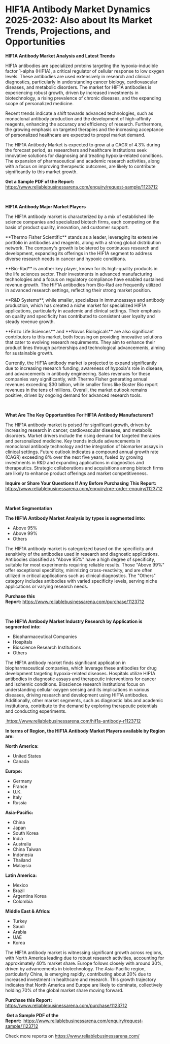 <p><h1>HIF1A Antibody Market Dynamics 2025-2032: Also about Its Market Trends, Projections, and Opportunities</h1></p><p><strong>HIF1A Antibody Market Analysis and Latest Trends</strong></p>
<p><p>HIF1A antibodies are specialized proteins targeting the hypoxia-inducible factor 1-alpha (HIF1A), a critical regulator of cellular response to low oxygen levels. These antibodies are used extensively in research and clinical diagnostics, particularly in understanding cancer biology, cardiovascular diseases, and metabolic disorders. The market for HIF1A antibodies is experiencing robust growth, driven by increased investments in biotechnology, a rising prevalence of chronic diseases, and the expanding scope of personalized medicine. </p><p>Recent trends indicate a shift towards advanced technologies, such as monoclonal antibody production and the development of high-affinity reagents, enhancing the accuracy and efficiency of research. Furthermore, the growing emphasis on targeted therapies and the increasing acceptance of personalized healthcare are expected to propel market demand. </p><p>The HIF1A Antibody Market is expected to grow at a CAGR of 4.3% during the forecast period, as researchers and healthcare institutions seek innovative solutions for diagnosing and treating hypoxia-related conditions. The expansion of pharmaceutical and academic research activities, along with a focus on improving therapeutic outcomes, are likely to contribute significantly to this market growth.</p></p>
<p><strong>Get a Sample PDF of the Report:&nbsp;</strong> <a href="https://www.reliablebusinessarena.com/enquiry/request-sample/1123712?utm_campaign=2461&utm_medium=2&utm_source=Github&utm_content=ia&utm_term=03032025&utm_id=hif1a-antibody">https://www.reliablebusinessarena.com/enquiry/request-sample/1123712</a></p>
<p>&nbsp;</p>
<p><strong>HIF1A Antibody Major Market Players</strong></p>
<p><p>The HIF1A antibody market is characterized by a mix of established life science companies and specialized biotech firms, each competing on the basis of product quality, innovation, and customer support. </p><p>**Thermo Fisher Scientific** stands as a leader, leveraging its extensive portfolio in antibodies and reagents, along with a strong global distribution network. The company's growth is bolstered by continuous research and development, expanding its offerings in the HIF1A segment to address diverse research needs in cancer and hypoxic conditions. </p><p>**Bio-Rad** is another key player, known for its high-quality products in the life sciences sector. Their investments in advanced manufacturing technologies and a focus on regulatory compliance have enabled sustained revenue growth. The HIF1A antibodies from Bio-Rad are frequently utilized in advanced research settings, reflecting their strong market position.</p><p>**R&D Systems**, while smaller, specializes in immunoassays and antibody production, which has created a niche market for specialized HIF1A applications, particularly in academic and clinical settings. Their emphasis on quality and specificity has contributed to consistent user loyalty and steady revenue growth.</p><p>**Enzo Life Sciences** and **Novus Biologicals** are also significant contributors to this market, both focusing on providing innovative solutions that cater to evolving research requirements. They aim to enhance their product lines through partnerships and technological advancements, aiming for sustainable growth.</p><p>Currently, the HIF1A antibody market is projected to expand significantly due to increasing research funding, awareness of hypoxia's role in disease, and advancements in antibody engineering. Sales revenues for these companies vary significantly, with Thermo Fisher generating annual revenues exceeding $30 billion, while smaller firms like Boster Bio report revenues in the tens of millions. Overall, the market outlook remains positive, driven by ongoing demand for advanced research tools.</p></p>
<p>&nbsp;</p>
<p><strong>What Are The Key Opportunities For HIF1A Antibody Manufacturers?</strong></p>
<p><p>The HIF1A antibody market is poised for significant growth, driven by increasing research in cancer, cardiovascular diseases, and metabolic disorders. Market drivers include the rising demand for targeted therapies and personalized medicine. Key trends include advancements in monoclonal antibody technology and the integration of biomarker assays in clinical settings. Future outlook indicates a compound annual growth rate (CAGR) exceeding 8% over the next five years, fueled by growing investments in R&D and expanding applications in diagnostics and therapeutics. Strategic collaborations and acquisitions among biotech firms are likely to enhance product offerings and market competitiveness.</p></p>
<p><strong>Inquire or Share Your Questions If Any Before Purchasing This Report:</strong> <a href="https://www.reliablebusinessarena.com/enquiry/pre-order-enquiry/1123712?utm_campaign=2461&utm_medium=2&utm_source=Github&utm_content=ia&utm_term=03032025&utm_id=hif1a-antibody">https://www.reliablebusinessarena.com/enquiry/pre-order-enquiry/1123712</a></p>
<p>&nbsp;</p>
<p><strong>Market Segmentation</strong></p>
<p><strong>The HIF1A Antibody Market Analysis by types is segmented into:</strong></p>
<p><ul><li>Above 95%</li><li>Above 99%</li><li>Others</li></ul></p>
<p><p>The HIF1A antibody market is categorized based on the specificity and sensitivity of the antibodies used in research and diagnostic applications. Antibodies classified as "Above 95%" have a high degree of specificity, suitable for most experiments requiring reliable results. Those "Above 99%" offer exceptional specificity, minimizing cross-reactivity, and are often utilized in critical applications such as clinical diagnostics. The "Others" category includes antibodies with varied specificity levels, serving niche applications or varying research needs.</p></p>
<p><strong>Purchase this Report:&nbsp;</strong><a href="https://www.reliablebusinessarena.com/purchase/1123712?utm_campaign=2461&utm_medium=2&utm_source=Github&utm_content=ia&utm_term=03032025&utm_id=hif1a-antibody">https://www.reliablebusinessarena.com/purchase/1123712</a></p>
<p>&nbsp;</p>
<p><strong>The HIF1A Antibody Market Industry Research by Application is segmented into:</strong></p>
<p><ul><li>Biopharmaceutical Companies</li><li>Hospitals</li><li>Bioscience Research Institutions</li><li>Others</li></ul></p>
<p><p>The HIF1A antibody market finds significant application in biopharmaceutical companies, which leverage these antibodies for drug development targeting hypoxia-related diseases. Hospitals utilize HIF1A antibodies in diagnostic assays and therapeutic interventions for cancer and ischemic conditions. Bioscience research institutions focus on understanding cellular oxygen sensing and its implications in various diseases, driving research and development using HIF1A antibodies. Additionally, other market segments, such as diagnostic labs and academic institutions, contribute to the demand by exploring therapeutic potentials and conducting experiments.</p></p>
<p><a href="https://www.reliablebusinessarena.com/hif1a-antibody-r1123712?utm_campaign=2461&utm_medium=2&utm_source=Github&utm_content=ia&utm_term=03032025&utm_id=hif1a-antibody">&nbsp;https://www.reliablebusinessarena.com/hif1a-antibody-r1123712</a></p>
<p><strong>In terms of Region, the HIF1A Antibody Market Players available by Region are:</strong></p>
<p>
    <p> <strong> North America: </strong>
        <ul>
            <li>United States</li>
            <li>Canada</li>
        </ul>
        </p> 
    <p> <strong> Europe: </strong>
        <ul>
            <li>Germany</li>
            <li>France</li>
            <li>U.K.</li>
            <li>Italy</li>
            <li>Russia</li>
        </ul>
        </p> 
    <p> <strong> Asia-Pacific: </strong>
        <ul>
            <li>China</li>
            <li>Japan</li>
            <li>South Korea</li>
            <li>India</li>
            <li>Australia</li>
            <li>China Taiwan</li>
            <li>Indonesia</li>
            <li>Thailand</li>
            <li>Malaysia</li>
        </ul>
        </p> 
    <p> <strong> Latin America: </strong>
        <ul>
            <li>Mexico</li>
            <li>Brazil</li>
            <li>Argentina Korea</li>
            <li>Colombia</li>
        </ul>
        </p> 
    <p> <strong> Middle East & Africa: </strong>
        <ul>
            <li>Turkey</li>
            <li>Saudi</li>
            <li>Arabia</li>
            <li>UAE</li>
            <li>Korea</li>
        </ul>
    </p>
    </p>
<p><p>The HIF1A antibody market is witnessing significant growth across regions, with North America leading due to robust research activities, accounting for approximately 40% market share. Europe follows closely with around 30%, driven by advancements in biotechnology. The Asia-Pacific region, particularly China, is emerging rapidly, contributing about 20% due to increased investment in healthcare and research. This growth trajectory indicates that North America and Europe are likely to dominate, collectively holding 70% of the global market share moving forward.</p></p>
<p><strong>Purchase this Report: </strong><a href="https://www.reliablebusinessarena.com/purchase/1123712?utm_campaign=2461&utm_medium=2&utm_source=Github&utm_content=ia&utm_term=03032025&utm_id=hif1a-antibody">https://www.reliablebusinessarena.com/purchase/1123712</a></p>
<p>&nbsp;<strong>Get a Sample PDF of the Report:&nbsp;&nbsp;</strong><a href="https://www.reliablebusinessarena.com/enquiry/request-sample/1123712?utm_campaign=2461&utm_medium=2&utm_source=Github&utm_content=ia&utm_term=03032025&utm_id=hif1a-antibody">https://www.reliablebusinessarena.com/enquiry/request-sample/1123712</a></p>
<p><strong></strong></p>
<p>Check more reports on <a href="https://www.reliablebusinessarena.com/?utm_campaign=2461&utm_medium=2&utm_source=Github&utm_content=ia&utm_term=03032025&utm_id=hif1a-antibody">https://www.reliablebusinessarena.com/</a></p>